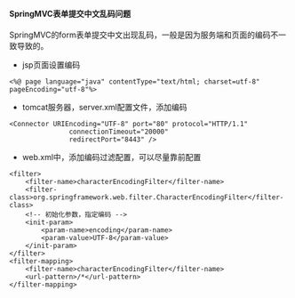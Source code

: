 #### SpringMVC表单提交中文乱码问题

SpringMVC的form表单提交中文出现乱码，一般是因为服务端和页面的编码不一致导致的。

- jsp页面设置编码

```
<%@ page language="java" contentType="text/html; charset=utf-8" pageEncoding="utf-8"%>
```

- tomcat服务器，server.xml配置文件，添加编码

```
<Connector URIEncoding="UTF-8" port="80" protocol="HTTP/1.1"
               connectionTimeout="20000"
               redirectPort="8443" />
```

- web.xml中，添加编码过滤配置，可以尽量靠前配置

```
<filter>
    <filter-name>characterEncodingFilter</filter-name>
    <filter-class>org.springframework.web.filter.CharacterEncodingFilter</filter-class>
    <!-- 初始化参数，指定编码 -->
    <init-param>
        <param-name>encoding</param-name>
        <param-value>UTF-8</param-value>
    </init-param>
</filter>
<filter-mapping>
    <filter-name>characterEncodingFilter</filter-name>
    <url-pattern>/*</url-pattern>
</filter-mapping>
```